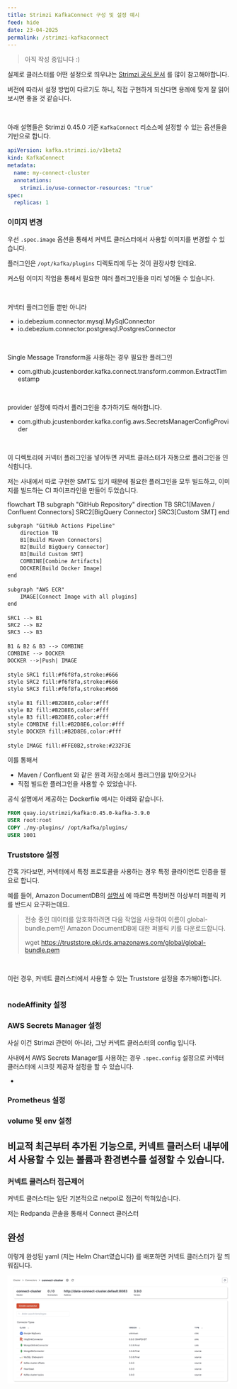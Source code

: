```yaml
---
title: Strimzi KafkaConnect 구성 및 설정 예시
feed: hide
date: 23-04-2025
permalink: /strimzi-kafkaconnect
---
```


> 아직 작성 중입니다 :)

실제로 클러스터를 어떤 설정으로 띄우냐는 [Strimzi 공식 문서](https://strimzi.io/docs/operators/latest/configuring.html) 를 많이 참고해야합니다.

버전에 따라서 설정 방법이 다르기도 하니, 직접 구현하게 되신다면 용례에 맞게 잘 읽어보시면 좋을 것 같습니다.

<br/>

아래 설명들은 Strimzi 0.45.0 기준 `KafkaConnect` 리소스에 설정할 수 있는 옵션들을 기반으로 합니다.

```yaml
apiVersion: kafka.strimzi.io/v1beta2
kind: KafkaConnect
metadata:
  name: my-connect-cluster
  annotations:
    strimzi.io/use-connector-resources: "true"
spec:
  replicas: 1
```

### 이미지 변경
우선 `.spec.image` 옵션을 통해서 커넥트 클러스터에서 사용할 이미지를 변경할 수 있습니다.

플러그인은 `/opt/kafka/plugins` 디렉토리에 두는 것이 권장사항 인데요.

커스텀 이미지 작업을 통해서 필요한 여러 플러그인들을 미리 넣어둘 수 있습니다.

<br/>

커넥터 플러그인들 뿐만 아니라
- io.debezium.connector.mysql.MySqlConnector
- io.debezium.connector.postgresql.PostgresConnector

<br/>

Single Message Transform을 사용하는 경우 필요한 플러그인
- com.github.jcustenborder.kafka.connect.transform.common.ExtractTimestamp

<br/>

provider 설정에 따라서 플러그인을 추가하기도 해야합니다.
- com.github.jcustenborder.kafka.config.aws.SecretsManagerConfigProvider

<br/>


이 디렉토리에 커넥터 플러그인을 넣어두면 커넥트 클러스터가 자동으로 플러그인을 인식합니다.

저는 사내에서 따로 구현한 SMT도 있기 때문에 필요한 플러그인을 모두 빌드하고, 이미지를 빌드하는 CI 파이프라인을 만들어 두었습니다.

<div class="mermaid">
flowchart TB
    subgraph "GitHub Repository"
        direction TB
        SRC1[Maven / Confluent Connectors]
        SRC2[BigQuery Connector]
        SRC3[Custom SMT]
    end

    subgraph "GitHub Actions Pipeline"
        direction TB
        B1[Build Maven Connectors]
        B2[Build BigQuery Connector]
        B3[Build Custom SMT]
        COMBINE[Combine Artifacts]
        DOCKER[Build Docker Image]
    end

    subgraph "AWS ECR"
        IMAGE[Connect Image with all plugins]
    end

    SRC1 --> B1
    SRC2 --> B2
    SRC3 --> B3

    B1 & B2 & B3 --> COMBINE
    COMBINE --> DOCKER
    DOCKER -->|Push| IMAGE

    style SRC1 fill:#f6f8fa,stroke:#666
    style SRC2 fill:#f6f8fa,stroke:#666
    style SRC3 fill:#f6f8fa,stroke:#666
    
    style B1 fill:#B2D8E6,color:#fff
    style B2 fill:#B2D8E6,color:#fff
    style B3 fill:#B2D8E6,color:#fff
    style COMBINE fill:#B2D8E6,color:#fff
    style DOCKER fill:#B2D8E6,color:#fff
    
    style IMAGE fill:#FFE0B2,stroke:#232F3E
</div>

이를 통해서
- Maven / Confluent 와 같은 원격 저장소에서 플러그인을 받아오거나
- 직접 빌드한 플러그인을 사용할 수 있었습니다.

공식 설명에서 제공하는 Dockerfile 예시는 아래와 같습니다.

```dockerfile
FROM quay.io/strimzi/kafka:0.45.0-kafka-3.9.0
USER root:root
COPY ./my-plugins/ /opt/kafka/plugins/
USER 1001
```

### Truststore 설정

간혹 가다보면, 커넥터에서 특정 프로토콜을 사용하는 경우 특정 클라이언트 인증을 필요로 합니다.

예를 들어, Amazon DocumentDB의 [설명서](https://docs.aws.amazon.com/ko_kr/documentdb/latest/developerguide/connect_programmatically.html) 에 따르면 특정버전 이상부터 퍼블릭 키를 반드시 요구하는데요.



> 전송 중인 데이터를 암호화하려면 다음 작업을 사용하여 이름이 global-bundle.pem인 Amazon DocumentDB에 대한 퍼블릭 키를 다운로드합니다.
>
> wget https://truststore.pki.rds.amazonaws.com/global/global-bundle.pem


<br/>

이런 경우, 커넥트 클러스터에서 사용할 수 있는 Truststore 설정을 추가해야합니다.

```yaml

```

### nodeAffinity 설정


### AWS Secrets Manager 설정
사실 이건 Strimzi 관련이 아니라, 그냥 커넥트 클러스터의 config 입니다.

사내에서 AWS Secrets Manager를 사용하는 경우 `.spec.config` 설정으로 커넥터 클러스터에 시크릿 제공자 설정을 할 수 있습니다.

- 


### Prometheus 설정


### volume 및 env 설정
비교적 최근부터 추가된 기능으로, 커넥트 클러스터 내부에서 사용할 수 있는 볼륨과 환경변수를 설정할 수 있습니다.
- 


### 커넥트 클러스터 접근제어

커넥트 클러스터는 일단 기본적으로 netpol로 접근이 막혀있습니다.

저는 Redpanda 콘솔을 통해서 Connect 클러스터


## 완성

이렇게 완성된 yaml (저는 Helm Chart였습니다) 를 배포하면 커넥트 클러스터가 잘 띄워집니다.

![connect-cluster](/assets/img/kafka/connect-cluster.jpg "connect-cluster")